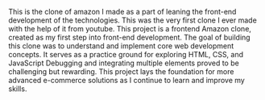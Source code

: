 This is the clone of amazon I made as a part of leaning the front-end development of the technologies. 
This was the very first clone I ever made with the help of it from youtube.
This project is a frontend Amazon clone, created as my first step into front-end development. 
The goal of building this clone was to understand and implement core web development concepts.
It serves as a practice ground for exploring HTML, CSS, and JavaScript
Debugging and integrating multiple elements proved to be challenging but rewarding. 
This project lays the foundation for more advanced e-commerce solutions as I continue to learn and improve my skills.
